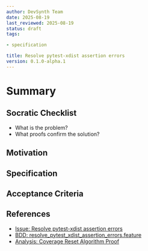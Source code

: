 ```yaml
---
author: DevSynth Team
date: 2025-08-19
last_reviewed: 2025-08-19
status: draft
tags:

- specification

title: Resolve pytest-xdist assertion errors
version: 0.1.0-alpha.1
---
```


<!--
Required metadata fields:
- author: document author
- date: creation date
- last_reviewed: last review date
- status: draft | review | published
- tags: search keywords
- title: short descriptive name
- version: specification version
-->

# Summary

## Socratic Checklist
- What is the problem?
- What proofs confirm the solution?

## Motivation

## Specification

## Acceptance Criteria

## References

- [Issue: Resolve pytest-xdist assertion errors](../../issues/Resolve-pytest-xdist-assertion-errors.md)
- [BDD: resolve_pytest_xdist_assertion_errors.feature](../../tests/behavior/features/resolve_pytest_xdist_assertion_errors.feature)
- [Analysis: Coverage Reset Algorithm Proof](../analysis/coverage_reset_proof.md)

